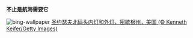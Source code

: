 
**不止是航海需要它**

![bing-wallpaper](https://www.bing.com/th?id=OHR.MichiganLighthouse_ZH-CN0581377136_1920x1080.jpg)
[圣约瑟夫北码头内灯和外灯，密歇根州，美国 (© Kenneth Keifer/Getty Images)](https://www.bing.com/search?q=%E5%9C%A3%E7%BA%A6%E7%91%9F%E5%A4%AB%E5%8C%97%E7%A0%81%E5%A4%B4%E5%86%85%E7%81%AF%E5%92%8C%E5%A4%96%E7%81%AF&amp;form=hpcapt&amp;mkt=zh-cn)
  